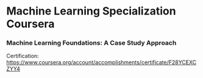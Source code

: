 # Machine Learning Specialization Coursera

### Machine Learning Foundations: A Case Study Approach
Certification: https://www.coursera.org/account/accomplishments/certificate/F28YCEXCZYY4

